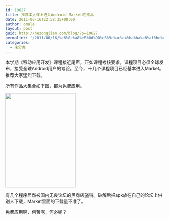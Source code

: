 ```yaml
---
id: 10627
title: 推荐本人课上进入Android Market的作品
date: 2011-06-16T22:58:35+00:00
author: omale
layout: post
guid: http://hezongjian.com/blog/?p=10627
permalink: '/2011/06/16/%e6%8e%a8%e8%8d%90%e6%9c%ac%e4%ba%ba%e8%af%be%e4%b8%8a%e8%bf%9b%e5%85%a5android-market%e7%9a%84%e4%bd%9c%e5%93%81/'
categories:
  - 未分类
---
```

本学期《移动应用开发》课程接近尾声，正如课程考核要求，课程项目必须全球发布，接受全球Android用户的考验。至今，十几个课程项目已经基本进入Market。推荐大家猛烈下载。

所有作品大集合如下图，都为免费应用。

[<img alt="" class="aligncenter size-medium wp-image-10628" height="300" src="http://localhost/hezongjian/wp-content/uploads/2011/06/market-224x300.png" title="market" width="224" srcset="http://localhost/hezongjian/wp-content/uploads/2011/06/market-224x300.png 224w, http://localhost/hezongjian/wp-content/uploads/2011/06/market.png 608w" sizes="(max-width: 224px) 100vw, 224px" />](http://localhost/hezongjian/wp-content/uploads/2011/06/market.png)

有几个程序居然被国内无良论坛的黑商店盗链。破解后把apk放在自己的论坛上供别人下载，Market里面的下载量不准了。

免费应用啊，何苦呢，何必呢？